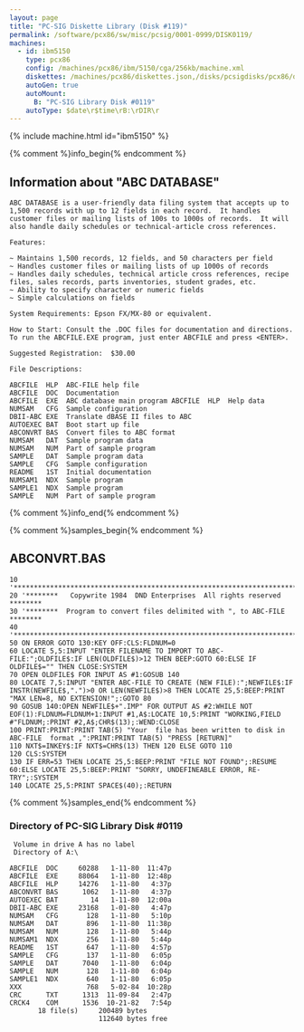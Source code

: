 ```yaml
---
layout: page
title: "PC-SIG Diskette Library (Disk #119)"
permalink: /software/pcx86/sw/misc/pcsig/0001-0999/DISK0119/
machines:
  - id: ibm5150
    type: pcx86
    config: /machines/pcx86/ibm/5150/cga/256kb/machine.xml
    diskettes: /machines/pcx86/diskettes.json,/disks/pcsigdisks/pcx86/diskettes.json
    autoGen: true
    autoMount:
      B: "PC-SIG Library Disk #0119"
    autoType: $date\r$time\rB:\rDIR\r
---
```


{% include machine.html id="ibm5150" %}

{% comment %}info_begin{% endcomment %}

## Information about "ABC DATABASE"

    ABC DATABASE is a user-friendly data filing system that accepts up to
    1,500 records with up to 12 fields in each record.  It handles
    customer files or mailing lists of 100s to 1000s of records.  It will
    also handle daily schedules or technical-article cross references.
    
    Features:
    
    ~ Maintains 1,500 records, 12 fields, and 50 characters per field
    ~ Handles customer files or mailing lists of up 1000s of records
    ~ Handles daily schedules, technical article cross references, recipe
    files, sales records, parts inventories, student grades, etc.
    ~ Ability to specify character or numeric fields
    ~ Simple calculations on fields
    
    System Requirements: Epson FX/MX-80 or equivalent.
    
    How to Start: Consult the .DOC files for documentation and directions.
    To run the ABCFILE.EXE program, just enter ABCFILE and press <ENTER>.
    
    Suggested Registration:  $30.00
    
    File Descriptions:
    
    ABCFILE  HLP  ABC-FILE help file
    ABCFILE  DOC  Documentation
    ABCFILE  EXE  ABC database main program ABCFILE  HLP  Help data
    NUMSAM   CFG  Sample configuration
    DBII-ABC EXE  Translate dBASE II files to ABC
    AUTOEXEC BAT  Boot start up file
    ABCONVRT BAS  Convert files to ABC format
    NUMSAM   DAT  Sample program data
    NUMSAM   NUM  Part of sample program
    SAMPLE   DAT  Sample program data
    SAMPLE   CFG  Sample configuration
    README   1ST  Initial documentation
    NUMSAM1  NDX  Sample program
    SAMPLE1  NDX  Sample program
    SAMPLE   NUM  Part of sample program
{% comment %}info_end{% endcomment %}

{% comment %}samples_begin{% endcomment %}

## ABCONVRT.BAS

```bas
10 '****************************************************************************
20 '********   Copywrite 1984  DND Enterprises  All rights reserved     ********
30 '********  Program to convert files delimited with ", to ABC-FILE    ********
40 '****************************************************************************
50 ON ERROR GOTO 130:KEY OFF:CLS:FLDNUM=0
60 LOCATE 5,5:INPUT "ENTER FILENAME TO IMPORT TO ABC-FILE:";OLDFILE$:IF LEN(OLDFILE$)>12 THEN BEEP:GOTO 60:ELSE IF OLDFILE$="" THEN CLOSE:SYSTEM
70 OPEN OLDFILE$ FOR INPUT AS #1:GOSUB 140
80 LOCATE 7,5:INPUT "ENTER ABC-FILE TO CREATE (NEW FILE):";NEWFILE$:IF INSTR(NEWFILE$,".")>0 OR LEN(NEWFILE$)>8 THEN LOCATE 25,5:BEEP:PRINT "MAX LEN=8, NO EXTENSION!";:GOTO 80
90 GOSUB 140:OPEN NEWFILE$+".IMP" FOR OUTPUT AS #2:WHILE NOT EOF(1):FLDNUM=FLDNUM+1:INPUT #1,A$:LOCATE 10,5:PRINT "WORKING,FIELD #"FLDNUM;:PRINT #2,A$;CHR$(13);:WEND:CLOSE
100 PRINT:PRINT:PRINT TAB(5) "Your  file has been written to disk in ABC-FILE  format ,":PRINT:PRINT TAB(5) "PRESS [RETURN]"
110 NXT$=INKEY$:IF NXT$=CHR$(13) THEN 120 ELSE GOTO 110
120 CLS:SYSTEM
130 IF ERR=53 THEN LOCATE 25,5:BEEP:PRINT "FILE NOT FOUND";:RESUME 60:ELSE LOCATE 25,5:BEEP:PRINT "SORRY, UNDEFINEABLE ERROR, RE-TRY";:SYSTEM
140 LOCATE 25,5:PRINT SPACE$(40);:RETURN
```

{% comment %}samples_end{% endcomment %}

### Directory of PC-SIG Library Disk #0119

     Volume in drive A has no label
     Directory of A:\

    ABCFILE  DOC     60288   1-11-80  11:47p
    ABCFILE  EXE     88064   1-11-80  12:48p
    ABCFILE  HLP     14276   1-11-80   4:37p
    ABCONVRT BAS      1062   1-11-80   4:37p
    AUTOEXEC BAT        14   1-11-80  12:00a
    DBII-ABC EXE     23168   1-01-80   4:47p
    NUMSAM   CFG       128   1-11-80   5:10p
    NUMSAM   DAT       896   1-11-80  11:38p
    NUMSAM   NUM       128   1-11-80   5:44p
    NUMSAM1  NDX       256   1-11-80   5:44p
    README   1ST       647   1-11-80   4:57p
    SAMPLE   CFG       137   1-11-80   6:05p
    SAMPLE   DAT      7040   1-11-80   6:04p
    SAMPLE   NUM       128   1-11-80   6:04p
    SAMPLE1  NDX       640   1-11-80   6:05p
    XXX                768   5-02-84  10:28p
    CRC      TXT      1313  11-09-84   2:47p
    CRCK4    COM      1536  10-21-82   7:54p
           18 file(s)     200489 bytes
                          112640 bytes free
